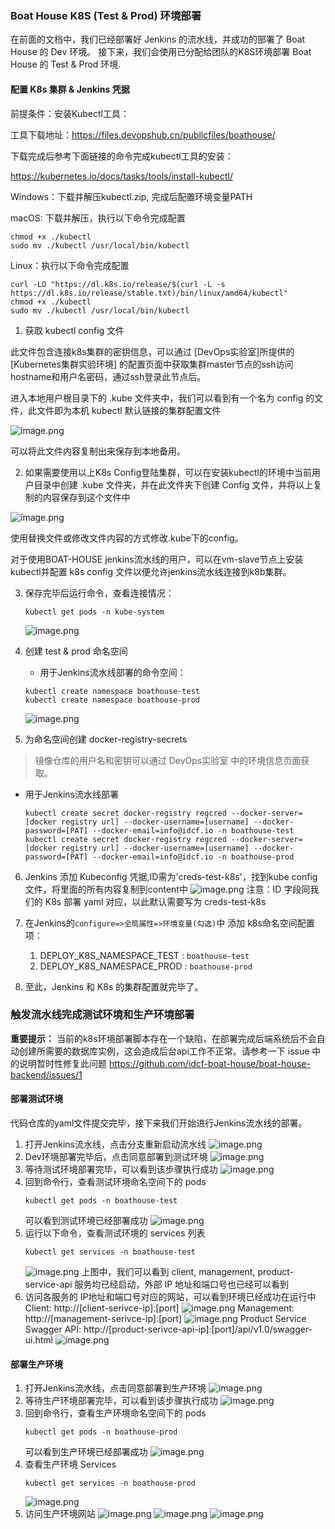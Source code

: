 ### Boat House K8S (Test & Prod) 环境部署


在前面的文档中，我们已经部署好 Jenkins 的流水线，并成功的部署了 Boat House 的 Dev 环境。
接下来，我们会使用已分配给团队的K8S环境部署 Boat House 的 Test & Prod 环境.

#### 配置 K8s 集群 & Jenkins 凭据

前提条件：安装Kubectl工具：

工具下载地址：https://files.devopshub.cn/publicfiles/boathouse/

下载完成后参考下面链接的命令完成kubectl工具的安装：

https://kubernetes.io/docs/tasks/tools/install-kubectl/

Windows：下载并解压kubectl.zip, 完成后配置环境变量PATH

macOS: 下载并解压，执行以下命令完成配置

```
chmod +x ./kubectl
sudo mv ./kubectl /usr/local/bin/kubectl
```
Linux：执行以下命令完成配置
```
curl -LO "https://dl.k8s.io/release/$(curl -L -s https://dl.k8s.io/release/stable.txt)/bin/linux/amd64/kubectl"
chmod +x ./kubectl
sudo mv ./kubectl /usr/local/bin/kubectl
```

1. 获取 kubectl config 文件

此文件包含连接k8s集群的密钥信息，可以通过 [DevOps实验室]所提供的 [Kubernetes集群实验环境] 的配置页面中获取集群master节点的ssh访问hostname和用户名密码，通过ssh登录此节点后。

进入本地用户根目录下的 .kube 文件夹中，我们可以看到有一个名为 config 的文件，此文件即为本机 kubectl 默认链接的集群配置文件

![image.png](images/k8s-22.png)

可以将此文件内容复制出来保存到本地备用。

2. 如果需要使用以上K8s Config登陆集群，可以在安装kubectl的环境中当前用户目录中创建 .kube 文件夹，并在此文件夹下创建 Config 文件，并将以上复制的内容保存到这个文件中

![image.png](images/k8s-21.png)

使用替换文件或修改文件内容的方式修改.kube下的config。

对于使用BOAT-HOUSE jenkins流水线的用户，可以在vm-slave节点上安装kubectl并配置 k8s config 文件以便允许jenkins流水线连接到k8b集群。

3. 保存完毕后运行命令，查看连接情况：

    ```
    kubectl get pods -n kube-system
    ```

    ![image.png](images/k8s-01.png)
4. 创建 test & prod 命名空间

    - 用于Jenkins流水线部署的命令空间：

    ```
    kubectl create namespace boathouse-test
    kubectl create namespace boathouse-prod
    ```
   
    ![image.png](images/k8s-02.png)
    
   
5. 为命名空间创建 docker-registry-secrets

> 镜像仓库的用户名和密钥可以通过 DevOps实验室 中的环境信息页面获取。

- 用于Jenkins流水线部署
    ```
    kubectl create secret docker-registry regcred --docker-server=[docker registry url] --docker-username=[username] --docker-password=[PAT] --docker-email=info@idcf.io -n boathouse-test
    kubectl create secret docker-registry regcred --docker-server=[docker registry url] --docker-username=[username] --docker-password=[PAT] --docker-email=info@idcf.io -n boathouse-prod
    ```
    
6. Jenkins 添加 Kubeconfig 凭据,ID需为'creds-test-k8s'，找到kube config文件，将里面的所有内容复制到content中
    ![image.png](images/k8s-04.png)
    注意：ID 字段同我们的 K8s 部署 yaml 对应，以此默认需要写为 creds-test-k8s
7. 在Jenkins的`configure=>全局属性=>环境变量(勾选)`中 添加 k8s命名空间配置项：
   1.  DEPLOY_K8S_NAMESPACE_TEST : `boathouse-test`
   2.  DEPLOY_K8S_NAMESPACE_PROD : `boathouse-prod`

8. 至此，Jenkins 和 K8s 的集群配置就完毕了。

### 触发流水线完成测试环境和生产环境部署

**重要提示：** 当前的k8s环境部署脚本存在一个缺陷，在部署完成后端系统后不会自动创建所需要的数据库实例，这会造成后台api工作不正常。请参考一下 issue 中的说明暂时性修复此问题 https://github.com/idcf-boat-house/boat-house-backend/issues/1


#### 部署测试环境

代码仓库的yaml文件提交完毕，接下来我们开始进行Jenkins流水线的部署。
1. 打开Jenkins流水线，点击分支重新启动流水线
![image.png](images/k8s-12.png)
1. Dev环境部署完毕后，点击同意部署到测试环境
![image.png](images/k8s-05.png)
1. 等待测试环境部署完毕，可以看到该步骤执行成功
![image.png](images/k8s-06.png)
1. 回到命令行，查看测试环境命名空间下的 pods
    ```
    kubectl get pods -n boathouse-test
    ```
    可以看到测试环境已经部署成功
    ![image.png](images/k8s-07.png)
1. 运行以下命令，查看测试环境的 services 列表
    ```
    kubectl get services -n boathouse-test
    ```
    ![image.png](images/k8s-13.png)
    上图中，我们可以看到 client, management, product-service-api 服务均已经启动，外部 IP 地址和端口号也已经可以看到
1. 访问各服务的 IP地址和端口号对应的网站，可以看到环境已经成功在运行中
Client: http://[client-serivce-ip]:[port]
![image.png](images/k8s-14.png)
Management: http://[management-serivce-ip]:[port]
![image.png](images/k8s-15.png)
Product Service Swagger API: http://[product-serivce-api-ip]:[port]/api/v1.0/swagger-ui.html
![image.png](images/k8s-16.png)


#### 部署生产环境

1. 打开Jenkins流水线，点击同意部署到生产环境
![image.png](images/k8s-08.png)
1. 等待生产环境部署完毕，可以看到该步骤执行成功
![image.png](images/k8s-09.png)
1. 回到命令行，查看生产环境命名空间下的 pods
    ```
    kubectl get pods -n boathouse-prod
    ```
    可以看到生产环境已经部署成功
    ![image.png](images/k8s-10.png)
1. 查看生产环境 Services
    ```
    kubectl get services -n boathouse-prod
    ```
    ![image.png](images/k8s-17.png)
1. 访问生产环境网站
![image.png](images/k8s-18.png)
![image.png](images/k8s-19.png)
![image.png](images/k8s-20.png)
